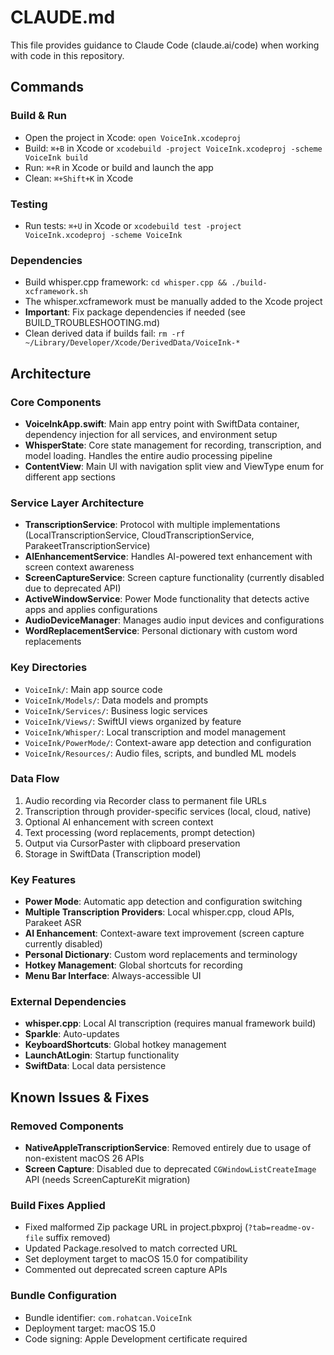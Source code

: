 # CLAUDE.md

This file provides guidance to Claude Code (claude.ai/code) when working with code in this repository.

## Commands

### Build & Run
- Open the project in Xcode: `open VoiceInk.xcodeproj`
- Build: `⌘+B` in Xcode or `xcodebuild -project VoiceInk.xcodeproj -scheme VoiceInk build`
- Run: `⌘+R` in Xcode or build and launch the app
- Clean: `⌘+Shift+K` in Xcode

### Testing
- Run tests: `⌘+U` in Xcode or `xcodebuild test -project VoiceInk.xcodeproj -scheme VoiceInk`

### Dependencies
- Build whisper.cpp framework: `cd whisper.cpp && ./build-xcframework.sh`
- The whisper.xcframework must be manually added to the Xcode project
- **Important**: Fix package dependencies if needed (see BUILD_TROUBLESHOOTING.md)
- Clean derived data if builds fail: `rm -rf ~/Library/Developer/Xcode/DerivedData/VoiceInk-*`

## Architecture

### Core Components
- **VoiceInkApp.swift**: Main app entry point with SwiftData container, dependency injection for all services, and environment setup
- **WhisperState**: Core state management for recording, transcription, and model loading. Handles the entire audio processing pipeline
- **ContentView**: Main UI with navigation split view and ViewType enum for different app sections

### Service Layer Architecture
- **TranscriptionService**: Protocol with multiple implementations (LocalTranscriptionService, CloudTranscriptionService, ParakeetTranscriptionService)
- **AIEnhancementService**: Handles AI-powered text enhancement with screen context awareness
- **ScreenCaptureService**: Screen capture functionality (currently disabled due to deprecated API)
- **ActiveWindowService**: Power Mode functionality that detects active apps and applies configurations
- **AudioDeviceManager**: Manages audio input devices and configurations
- **WordReplacementService**: Personal dictionary with custom word replacements

### Key Directories
- `VoiceInk/`: Main app source code
- `VoiceInk/Models/`: Data models and prompts
- `VoiceInk/Services/`: Business logic services
- `VoiceInk/Views/`: SwiftUI views organized by feature
- `VoiceInk/Whisper/`: Local transcription and model management
- `VoiceInk/PowerMode/`: Context-aware app detection and configuration
- `VoiceInk/Resources/`: Audio files, scripts, and bundled ML models

### Data Flow
1. Audio recording via Recorder class to permanent file URLs
2. Transcription through provider-specific services (local, cloud, native)
3. Optional AI enhancement with screen context
4. Text processing (word replacements, prompt detection)
5. Output via CursorPaster with clipboard preservation
6. Storage in SwiftData (Transcription model)

### Key Features
- **Power Mode**: Automatic app detection and configuration switching
- **Multiple Transcription Providers**: Local whisper.cpp, cloud APIs, Parakeet ASR
- **AI Enhancement**: Context-aware text improvement (screen capture currently disabled)
- **Personal Dictionary**: Custom word replacements and terminology
- **Hotkey Management**: Global shortcuts for recording
- **Menu Bar Interface**: Always-accessible UI

### External Dependencies
- **whisper.cpp**: Local AI transcription (requires manual framework build)
- **Sparkle**: Auto-updates
- **KeyboardShortcuts**: Global hotkey management
- **LaunchAtLogin**: Startup functionality
- **SwiftData**: Local data persistence

## Known Issues & Fixes

### Removed Components
- **NativeAppleTranscriptionService**: Removed entirely due to usage of non-existent macOS 26 APIs
- **Screen Capture**: Disabled due to deprecated `CGWindowListCreateImage` API (needs ScreenCaptureKit migration)

### Build Fixes Applied
- Fixed malformed Zip package URL in project.pbxproj (`?tab=readme-ov-file` suffix removed)
- Updated Package.resolved to match corrected URL
- Set deployment target to macOS 15.0 for compatibility
- Commented out deprecated screen capture APIs

### Bundle Configuration
- Bundle identifier: `com.rohatcan.VoiceInk`
- Deployment target: macOS 15.0
- Code signing: Apple Development certificate required
